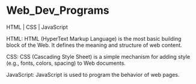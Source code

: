 # Web_Dev_Programs
HTML | CSS | JavaScript

HTML: 
HTML (HyperText Markup Language) is the most basic building block of the Web. It defines the meaning and structure of web content.

CSS: 
CSS (Cascading Style Sheet) is a simple mechanism for adding style (e.g., fonts, colors, spacing) to Web documents.

JavaScript: 
JavaScript is used to program the behavior of web pages.
